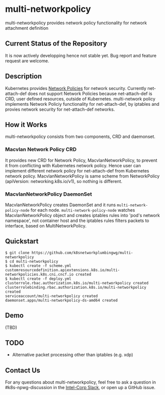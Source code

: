 # multi-networkpolicy

multi-networkpolicy provides network policy functionality for network attachment definition

## Current Status of the Repository

It is now actively developping hence not stable yet. Bug report and feature request are welcome.

## Description

Kubernetes provides [Network Policies](https://kubernetes.io/docs/concepts/services-networking/network-policies/) for network security. Currently net-attach-def does not support Network Policies because net-attach-def is CRD, user defined resources, outside of Kubernetes.
multi-network policy implements Network Policiy functionality for net-attach-def, by iptables and provies network security for net-attach-def networks.

## How it Works

multi-networkpolicy consists from two components, CRD and daemonset.

### Macvlan Network Policy CRD

It provides new CRD for Network Policy, MacvlanNetworkPolicy, to prevent it from conflicting with Kubernetes network policy. Hence user can implement different network policy for net-attach-def from Kubernetes network policy. MacvlanNetworkPolicy is same scheme from NetworkPolicy (apiVersion: networking.k8s.io/v1), so nothing is different.

### MacvlanNetworkPolicy DaemonSet

MacvlanNetworkPolicy creates DaemonSet and it runs `multi-network-policy-node` for each node. `multi-network-policy-node` watches MacvlanNetworkPolicy object and creates iptables rules into 'pod's network namespace', not container host and the iptables rules filters packets to interface, based on MultiNetworkPolicy.


## Quickstart

```
$ git clone https://github.com/k8snetworkplumbingwg/multi-networkpolicy
$ cd multi-networkpolicy
$ kubectl create -f scheme.yml
customresourcedefinition.apiextensions.k8s.io/multi-networkpolicies.k8s.cni.cncf.io created
$ kubectl create -f deploy.yml
clusterrole.rbac.authorization.k8s.io/multi-networkpolicy created
clusterrolebinding.rbac.authorization.k8s.io/multi-networkpolicy created
serviceaccount/multi-networkpolicy created
daemonset.apps/multi-networkpolicy-ds-amd64 created
```

## Demo

(TBD)

## TODO

* Alternative packet processing other than iptables (e.g. xdp)

## Contact Us

For any questions about multi-networkpolicy, feel free to ask a question in #k8s-npwg-discussion in the [Intel-Corp Slack](https://intel-corp.herokuapp.com/), or open up a GitHub issue.
